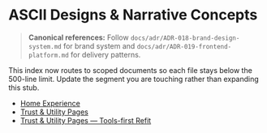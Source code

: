 # ASCII Designs & Narrative Concepts

> **Canonical references:** Follow `docs/adr/ADR-018-brand-design-system.md` for brand system and `docs/adr/ADR-019-frontend-platform.md` for delivery patterns.

This index now routes to scoped documents so each file stays below the 500-line limit. Update the segment you are touching rather than expanding this stub.

- [Home Experience](ascii_designs/home.md)
- [Trust & Utility Pages](ascii_designs/trust-pages-baseline.md)
- [Trust & Utility Pages — Tools-first Refit](ascii_designs/trust-pages-tools-first.md)

